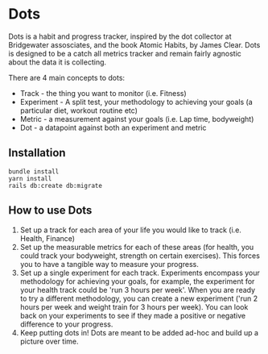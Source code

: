 # Dots

Dots is a habit and progress tracker, inspired by the dot collector at Bridgewater assosciates, and the book Atomic Habits, by James Clear. Dots is designed to be a catch all metrics tracker and remain fairly agnostic about the data it is collecting.

There are 4 main concepts to dots:

- Track - the thing you want to monitor (i.e. Fitness)
- Experiment - A split test, your methodology to achieving your goals (a particular diet, workout routine etc)
- Metric - a measurement against your goals (i.e. Lap time, bodyweight)
- Dot - a datapoint against both an experiment and metric

## Installation

```
bundle install
yarn install
rails db:create db:migrate
```

## How to use Dots

1. Set up a track for each area of your life you would like to track (i.e. Health, Finance)
2. Set up the measurable metrics for each of these areas (for health, you could track your bodyweight, strength on certain exercises). This forces you to have a tangible way to measure your progress.
3. Set up a single experiment for each track. Experiments encompass your methodology for achieving your goals, for example, the experiment for your health track could be 'run 3 hours per week'. When you are ready to try a different methodology, you can create a new experiment ('run 2 hours per week and weight train for 3 hours per week). You can look back on your experiments to see if they made a positive or negative difference to your progress.
4. Keep putting dots in! Dots are meant to be added ad-hoc and build up a picture over time.
